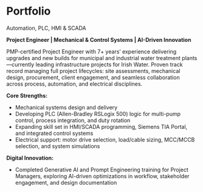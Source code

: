 # Portfolio
Automation, PLC, HMI &amp; SCADA


**Project Engineer | Mechanical & Control Systems | AI-Driven Innovation**

PMP-certified Project Engineer with 7+ years’ experience delivering upgrades and new builds for municipal and industrial water treatment plants—currently leading infrastructure projects for Irish Water. Proven track record managing full project lifecycles: site assessments, mechanical design, procurement, client engagement, and seamless collaboration across process, automation, and electrical disciplines.

**Core Strengths:**
- Mechanical systems design and delivery
- Developing PLC (Allen-Bradley RSLogix 500) logic for multi-pump control, process integration, and duty rotation
- Expanding skill set in HMI/SCADA programming, Siemens TIA Portal, and integrated control systems
- Electrical support: motor drive selection, load/cable sizing, MCC/MCCB selection, and system simulations

**Digital Innovation:**
- Completed Generative AI and Prompt Engineering training for Project Managers, exploring AI-driven optimizations in workflow, stakeholder engagement, and design documentation

